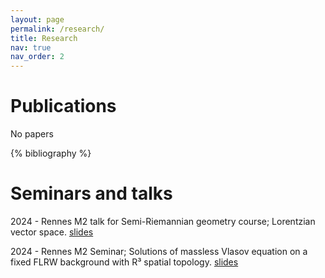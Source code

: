 ```yaml
---
layout: page
permalink: /research/
title: Research
nav: true
nav_order: 2
---
```

 <h1 style="font-size:2em; font-weight:bold;">Publications</h1> 

No papers

<!-- _pages/research.md -->
<div class="publications">

{% bibliography %}

</div>


<h1 style="font-size:2em; font-weight:bold;">Seminars and talks</h1> 
 
   2024 - Rennes M2 talk for Semi-Riemannian geometry course; Lorentzian vector space. [slides](https://victorfuentesl.github.io/assets/pdf/Semi_Riemannian_Geometry_beamer.pdf)

   2024 - Rennes M2 Seminar; Solutions of massless Vlasov equation on a fixed FLRW background with R³ spatial topology. [slides](https://victorfuentesl.github.io/assets/pdf/Seminar_M2_Beamer-2.pdf)

 
